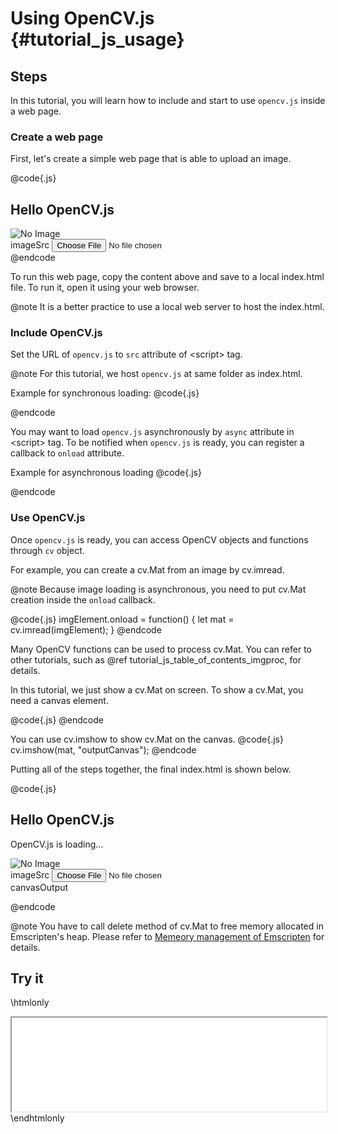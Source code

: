 Using OpenCV.js {#tutorial_js_usage}
===============================

Steps
-----

In this tutorial, you will learn how to include and start to use `opencv.js` inside a web page.

### Create a web page

First, let's create a simple web page that is able to upload an image.

@code{.js}
<!DOCTYPE html>
<html>
<head>
<meta charset="utf-8">
<title>Hello OpenCV.js</title>
</head>
<body>
<h2>Hello OpenCV.js</h2>
<div>
  <div class="inputoutput">
    <img id="imageSrc" alt="No Image" />
    <div class="caption">imageSrc <input type="file" id="fileInput" name="file" /></div>
  </div>
</div>
<script type="text/javascript">
let imgElement = document.getElementById("imageSrc")
let inputElement = document.getElementById("fileInput");
inputElement.addEventListener("change", (e) => {
  imgElement.src = URL.createObjectURL(e.target.files[0]);
}, false);
</script>
</body>
</html>
@endcode

To run this web page, copy the content above and save to a local index.html file. To run it, open it using your web browser.

@note It is a better practice to use a local web server to host the index.html.

### Include OpenCV.js

Set the URL of `opencv.js` to `src` attribute of \<script\> tag.

@note For this tutorial, we host `opencv.js` at same folder as index.html.

Example for synchronous loading:
@code{.js}
<script src="opencv.js" type="text/javascript"></script>
@endcode

You may want to load `opencv.js` asynchronously by `async` attribute in \<script\> tag. To be notified when `opencv.js` is ready, you can register a callback to `onload` attribute.

Example for asynchronous loading
@code{.js}
<script async src="opencv.js" onload="onOpenCvReady();" type="text/javascript"></script>
@endcode

### Use OpenCV.js

Once `opencv.js` is ready, you can access OpenCV objects and functions through `cv` object.

For example, you can create a cv.Mat from an image by cv.imread.

@note Because image loading is asynchronous, you need to put cv.Mat creation inside the `onload` callback.

@code{.js}
imgElement.onload = function() {
  let mat = cv.imread(imgElement);
}
@endcode

Many OpenCV functions can be used to process cv.Mat. You can refer to other tutorials, such as @ref tutorial_js_table_of_contents_imgproc, for details.

In this tutorial, we just show a cv.Mat on screen. To show a cv.Mat, you need a canvas element.

@code{.js}
<canvas id="outputCanvas"></canvas>
@endcode

You can use cv.imshow to show cv.Mat on the canvas.
@code{.js}
cv.imshow(mat, "outputCanvas");
@endcode

Putting all of the steps together, the final index.html is shown below.

@code{.js}
<!DOCTYPE html>
<html>
<head>
<meta charset="utf-8">
<title>Hello OpenCV.js</title>
</head>
<body>
<h2>Hello OpenCV.js</h2>
<p id="status">OpenCV.js is loading...</p>
<div>
  <div class="inputoutput">
    <img id="imageSrc" alt="No Image" />
    <div class="caption">imageSrc <input type="file" id="fileInput" name="file" /></div>
  </div>
  <div class="inputoutput">
    <canvas id="canvasOutput" ></canvas>
    <div class="caption">canvasOutput</div>
  </div>
</div>
<script type="text/javascript">
let imgElement = document.getElementById('imageSrc');
let inputElement = document.getElementById('fileInput');
inputElement.addEventListener('change', (e) => {
  imgElement.src = URL.createObjectURL(e.target.files[0]);
}, false);

imgElement.onload = function() {
  let mat = cv.imread(imgElement);
  cv.imshow('canvasOutput', mat);
  mat.delete();
};

function onOpenCvReady() {
  document.getElementById('status').innerHTML = 'OpenCV.js is ready.';
}
</script>
<script async src="opencv.js" onload="onOpenCvReady();" type="text/javascript"></script>
</body>
</html>
@endcode

@note You have to call delete method of cv.Mat to free memory allocated in Emscripten's heap. Please refer to [Memeory management of Emscripten](https://kripken.github.io/emscripten-site/docs/porting/connecting_cpp_and_javascript/embind.html#memory-management) for details.

Try it
------
\htmlonly
<iframe src="../../js_setup_usage.html" width="100%"
        onload="this.style.height=this.contentDocument.body.scrollHeight +'px';">
</iframe>
\endhtmlonly